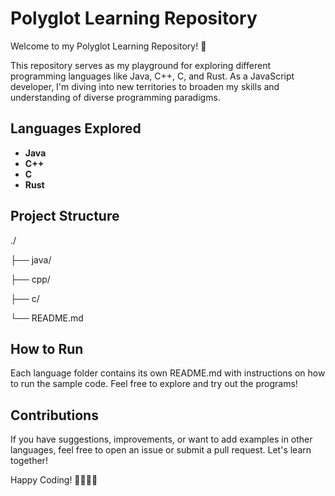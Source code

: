 # Polyglot Learning Repository

Welcome to my Polyglot Learning Repository! 🚀

This repository serves as my playground for exploring different programming languages like Java, C++, C, and Rust. As a JavaScript developer, I'm diving into new territories to broaden my skills and understanding of diverse programming paradigms.

## Languages Explored

- **Java**
- **C++**
- **C**
- **Rust**

## Project Structure
./

├── java/

├── cpp/

├── c/

└── README.md

## How to Run

Each language folder contains its own README.md with instructions on how to run the sample code. Feel free to explore and try out the programs!

## Contributions

If you have suggestions, improvements, or want to add examples in other languages, feel free to open an issue or submit a pull request. Let's learn together!

Happy Coding! 👩‍💻👨‍💻
